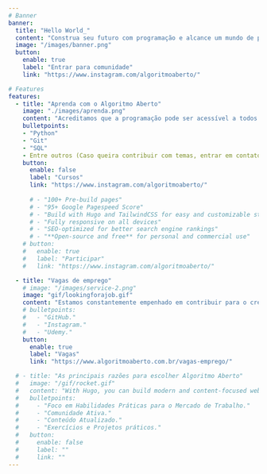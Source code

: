 ```yaml
---
# Banner
banner:
  title: "Hello World_"
  content: "Construa seu futuro com programação e alcance um mundo de possibilidades."
  image: "/images/banner.png"
  button:
    enable: true
    label: "Entrar para comunidade"
    link: "https://www.instagram.com/algoritmoaberto/"

# Features
features:
  - title: "Aprenda com o Algoritmo Aberto"
    image: "./images/aprenda.png"
    content: "Acreditamos que a programação pode ser acessível a todos. Em breve, vamos oferecer conteúdo didático, desde conceitos básicos até tópicos avançados, de maneira descomplicada."
    bulletpoints:
    - "Python"
    - "Git"
    - "SQL"
    - Entre outros (Caso queira contribuir com temas, entrar em contato)
    button:
      enable: false
      label: "Cursos"
      link: "https://www.instagram.com/algoritmoaberto/"
   
      # - "100+ Pre-build pages"
      # - "95+ Google Pagespeed Score"
      # - "Build with Hugo and TailwindCSS for easy and customizable styling"
      # - "Fully responsive on all devices"
      # - "SEO-optimized for better search engine rankings"
      # - "**Open-source and free** for personal and commercial use"
    # button:
    #   enable: true
    #   label: "Participar"
    #   link: "https://www.instagram.com/algoritmoaberto/"

  - title: "Vagas de emprego"
    # image: "/images/service-2.png"
    image: "gif/lookingforajob.gif"
    content: "Estamos constantemente empenhado em contribuir para o crescimento e sucesso de outros desenvolvedores, tomamos a iniciativa de consolidar oportunidades de emprego relevantes com o objetivo de ajudar a comunidade a avançar em suas carreiras. Este esforço não apenas fortalece os laços dentro da comunidade, mas também proporciona uma valiosa fonte de informações para aqueles que buscam novas oportunidades profissionais."
    # bulletpoints:
    #   - "GitHub."
    #   - "Instagram."
    #   - "Udemy."
    button:
      enable: true
      label: "Vagas"
      link: "https://www.algoritmoaberto.com.br/vagas-emprego/"

  # - title: "As principais razões para escolher Algoritmo Aberto"
  #   image: "/gif/rocket.gif"
  #   content: "With Hugo, you can build modern and content-focused websites without sacrificing performance or ease of use."
  #   bulletpoints:
  #     - "Foco em Habilidades Práticas para o Mercado de Trabalho."
  #     - "Comunidade Ativa."
  #     - "Conteúdo Atualizado."
  #     - "Exercícios e Projetos práticos."
  #   button:
  #     enable: false
  #     label: ""
  #     link: ""
---
```

